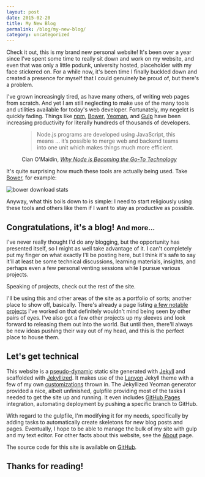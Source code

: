 ```yaml
---
layout: post
date: 2015-02-20
title: My New Blog
permalink: /blog/my-new-blog/
category: uncategorized
---
```


Check it out, this is my brand new personal website! It's been over a year since I've spent some time to really sit down and work on my website, and even that was only a little podunk, university hosted, placeholder with my face stickered on. For a while now, it's been time I finally buckled down and created a presence for myself that I could genuinely be proud of, but there's a problem.

I've grown increasingly tired, as have many others, of writing web pages from scratch. And yet I am still neglecting to make use of the many tools and utilities available for today's web developer. Fortunately, my negelct is quickly fading. Things like [npm](http://npmjs.org), [Bower](http://bower.io), [Yeoman](http://yeoman.io), and [Gulp](http://gulpjs.org) have been increasing productivity for literally hundreds of thousands of developers.

<!--more-->

<figure class="quote">
<blockquote>Node.js programs are developed using JavaScript, this means ... it’s possible to merge web and backend teams into one unit which makes things much more efficient.</blockquote>
<figcaption class="citation"><span>Cian O'Maidin, <cite><a href="http://www.nearform.com/nodecrunch/node-js-becoming-go-technology-enterprise/">Why Node is Becoming the Go-To Technology</a></cite></span></figcaption>
</figure>

It's quite surprising how much these tools are actually being used. Take [Bower](http://bower.io), for example:

![bower download stats][bower-badge]

Anyway, what this boils down to is simple: I need to start religiously using these tools and others like them if I want to stay as productive as possible.

## Congratulations, it's a blog! <small>And more...</small>

I've never really thought I'd do any blogging, but the opportunity has presented itself, so I might as well take advantage of it. I can't completely put my finger on what exactly I'll be posting here, but I think it's safe to say it'll at least be some technical discussions, learning materials, insights, and perhaps even a few personal venting sessions while I pursue various projects.

Speaking of projects, check out the rest of the site.

I'll be using this and other areas of the site as a portfolio of sorts; another place to show off, basically. There's already a page listing [a few notable projects](/projects) I've worked on that definitely wouldn't mind being seen by other pairs of eyes. I've also got a few other projects up my sleeves and look forward to releasing them out into the world. But until then, there'll always be new ideas pushing their way out of my head, and this is the perfect place to house them.

## Let's get technical

This website is a <abbr class="subtle" title="I just made this up.">pseudo-dynamic</abbr> static site generated with [Jekyll](http://jekyllrb.org) and scaffolded with [Jekyllized](https://github.com/sondr3/generator-jekyllized). It makes use of the [Lanyon](http://lanyon.getpoole.com) Jekyll theme with a few of my own <abbr class="subtle" title="Check out the social buttons in the sidebar and footer.">customizations</abbr> thrown in. The Jekyllized Yeoman generator provided a nice, albeit unfinished, gulpfile providing most of the tasks I needed to get the site up and running. It even includes [GitHub Pages](https://github.com/pages) integration, automating deployment by pushing a specific branch to GitHub.

With regard to the gulpfile, I'm modifying it for my needs, specifically by adding tasks to automatically create skeletons for new blog posts and pages. Eventually, I hope to be able to manage the bulk of my site with gulp and my text editor. For other facts about this website, see the [About](/about) page.

The source code for this site is available on [GitHub](https://github.com/chances/chances.github.io).

## Thanks for reading!

[bower-badge]: https://nodei.co/npm/bower.png?downloads=true
